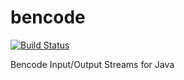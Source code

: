# bencode

[![Build Status](https://travis-ci.org/dampcake/bencode.svg?branch=master)](https://travis-ci.org/dampcake/bencode)

Bencode Input/Output Streams for Java
